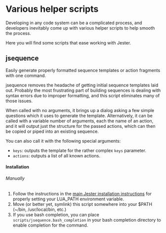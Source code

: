 # Various helper scripts

Developing in any code system can be a complicated process, and developers inevitably come up with various helper scripts to help smooth the process.

Here you will find some scripts that ease working with Jester.

## jsequence

Easily generate properly formatted sequence templates or action fragments with one command.

jsequence removes the headache of getting initial sequence templates laid out. Probably the most frustrating part of building sequences is dealing with syntax errors due to improper formatting, and this script eliminates many of those issues.

When called with no arguments, it brings up a dialog asking a few simple questions which it uses to generate the template. Alternatively, it can be called with a variable number of arguments, each the name of an action, and it will output just the structure for the passed actions, which can then be copied or piped into an existing sequence.

You can also call it with the following special arguments:

 * <code>keys</code>: outputs the template for the rather complex <code>keys</code> parameter.
 * <code>actions</code>: outputs a list of all known actions.

#### Installation

<!--
###### Via Luarocks

The script is installed into your path if the [Luarocks](https://luarocks.org) package manager is used to install Jester.
-->

###### Manually

  1. Follow the instructions in the [main Jester installation instructions](https://github.com/thehunmonkgroup/jester/blob/master/INSTALL.md) for properly setting your LUA_PATH environment variable.
  2. Move (or better yet, symlink) this script somewhere into your $PATH (~/bin, /usr/local/bin, etc.)
  3. If you use bash completion, you can place <code>scripts/jsequence.bash\_completion</code> in your bash completion directory to enable completion for the command.
